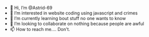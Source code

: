 - 👋 Hi, I’m @Astrid-69
- 👀 I’m interested in website coding using javascript and crimes
- 🌱 I’m currently learning bout stuff no one wants to know
- 💞️ I’m looking to collaborate on nothing because people are awful
- 📫 How to reach me.... Don't.

<!---
Astrid-69/Astrid-69 is a ✨ special ✨ repository because its `README.md` (this file) appears on your GitHub profile.
You can click the Preview link to take a look at your changes.
--->
